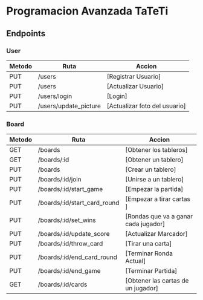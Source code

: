# Programacion Avanzada TaTeTi

## Endpoints

### User

| Metodo | Ruta                  | Accion                        |
| ------ | --------------------- | ----------------------------- |
| PUT    | /users                | [Registrar Usuario]           |
| PUT    | /users                | [Actualizar Usuario]          |
| PUT    | /users/login          | [Login]                       |
| PUT    | /users/update_picture | [Actualizar foto del usuario] |

### Board

| Metodo | Ruta                         | Accion                               |
| ------ | ---------------------------- | ------------------------------------ |
| GET    | /boards                      | [Obtener los tableros]               |
| GET    | /boards/:id                  | [Obtener un tablero]                 |
| PUT    | /boards                      | [Crear un tablero]                   |
| PUT    | /boards/:id/join             | [Unirse a un tablero]                |
| PUT    | /boards/:id/start_game       | [Empezar la partida]                 |
| PUT    | /boards/:id/start_card_round | [Empezar a tirar cartas ]            |
| PUT    | /boards/:id/set_wins         | [Rondas que va a ganar cada jugador] |
| PUT    | /boards/:id/update_score     | [Actualizar Marcador]                |
| PUT    | /boards/:id/throw_card       | [Tirar una carta]                    |
| PUT    | /boards/:id/end_card_round   | [Terminar Ronda Actual]              |
| PUT    | /boards/:id/end_game         | [Terminar Partida]                   |
| GET    | /boards/:id/cards            | [Obtener las cartas de un jugador]   |
